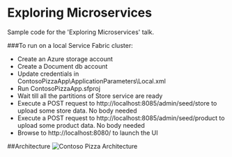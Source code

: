 # Exploring Microservices
Sample code for the 'Exploring Microservices' talk.

###To run on a local Service Fabric cluster:
- Create an Azure storage account
- Create a Document db account
- Update credentials in ContosoPizzaApp\ApplicationParameters\Local.xml
- Run ContosoPizzaApp.sfproj
- Wait till all the partitions of Store service are ready
- Execute a POST request to http://localhost:8085/admin/seed/store to upload some store data. No body needed
- Execute a POST request to http://localhost:8085/admin/seed/product to upload some product data. No body needed
- Browse to http://localhost:8080/ to launch the UI

##Architecture
![Contoso Pizza Architecture](https://30store.blob.core.windows.net:443/public/ContosoPizza1.png "Contoso Pizza Architecture")
